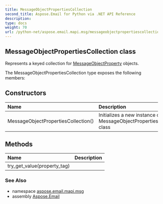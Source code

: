 ```yaml
---
title: MessageObjectPropertiesCollection
second_title: Aspose.Email for Python via .NET API Reference
description: 
type: docs
weight: 70
url: /python-net/aspose.email.mapi.msg/messageobjectpropertiescollection/
---
```


## MessageObjectPropertiesCollection class

Represents a keyed collection for [MessageObjectProperty](/email/python-net/aspose.email.mapi.msg/messageobjectproperty/) objects.

The MessageObjectPropertiesCollection type exposes the following members:
## Constructors
| Name | Description |
| :- | :- |
|MessageObjectPropertiesCollection()|Initializes a new instance of the MessageObjectPropertiesCollection class|
## Methods
| Name | Description |
| :- | :- |
|try_get_value(property_tag)|  |

### See Also

* namespace [aspose.email.mapi.msg](/email/python-net/aspose.email.mapi.msg/)
* assembly [Aspose.Email](/email/python-net/)

